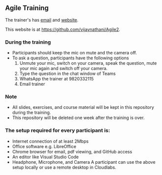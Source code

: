 ## Agile Training

The trainer's has [email](mailto:vijay_nathani@yahoo.com) and [website](http://vijaynathani.github.io).

This website is at <https://github.com/vijaynathani/Agile2>.

### During the training
- Participants should keep the mic on mute and the camera off.
- To ask a question, participants have the following options
	 1. Unmute your mic, switch on your camera, speak the question, mute your mic again and switch off your camera.
	 2. Type the question in the chat window of Teams
	 3. WhatsApp the trainer at 9820332115
	 4. Email trainer

### Note
- All slides, exercises, and course material will be kept in this repository during the training. 
- This repository will be deleted one week after the training is over.

### The setup required for every participant is:
- Internet connection of at least 2Mbps
- Office software e.g. LibreOffice
- Chrome browser for email, pdf viewing, and GitHub access
- An editor like Visual Studio Code
- Headphone, Microphone, and Camera
A participant can use the above setup locally or use a remote desktop in Cloudlabs.